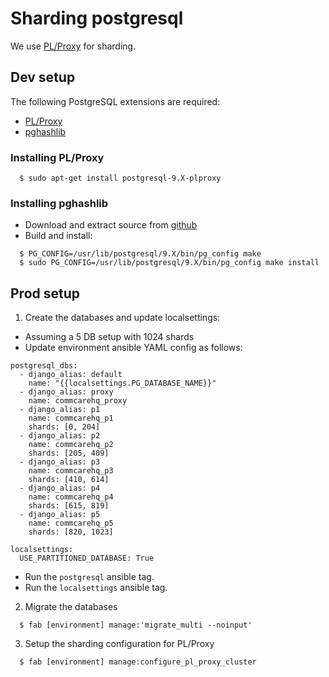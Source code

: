 # Sharding postgresql

We use [PL/Proxy](https://plproxy.github.io/) for sharding.

## Dev setup
The following PostgreSQL extensions are required:

* [PL/Proxy](https://plproxy.github.io)
* [pghashlib][pghashlib]

### Installing PL/Proxy

```
  $ sudo apt-get install postgresql-9.X-plproxy
```

### Installing pghashlib

* Download and extract source from [github][pghashlib]
* Build and install:

```
  $ PG_CONFIG=/usr/lib/postgresql/9.X/bin/pg_config make
  $ sudo PG_CONFIG=/usr/lib/postgresql/9.X/bin/pg_config make install
```

[pghashlib]: https://github.com/markokr/pghashlib

## Prod setup

1. Create the databases and update localsettings:

  * Assuming a 5 DB setup with 1024 shards
  * Update environment ansible YAML config as follows:

```
postgresql_dbs:
  - django_alias: default
    name: "{{localsettings.PG_DATABASE_NAME}}"
  - django_alias: proxy
    name: commcarehq_proxy
  - django_alias: p1
    name: commcarehq_p1
    shards: [0, 204]
  - django_alias: p2
    name: commcarehq_p2
    shards: [205, 409]
  - django_alias: p3
    name: commcarehq_p3
    shards: [410, 614]
  - django_alias: p4  
    name: commcarehq_p4  
    shards: [615, 819]  
  - django_alias: p5
    name: commcarehq_p5  
    shards: [820, 1023]
    
localsettings:
  USE_PARTITIONED_DATABASE: True
```

  * Run the `postgresql` ansible tag.
  * Run the `localsettings` ansible tag.

2. Migrate the databases

```
  $ fab [environment] manage:'migrate_multi --noinput'
```

3. Setup the sharding configuration for PL/Proxy

```
  $ fab [environment] manage:configure_pl_proxy_cluster
```
